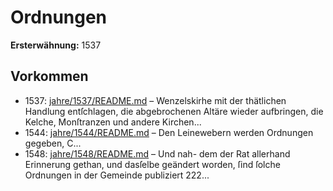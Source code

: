# Ordnungen

**Ersterwähnung:** 1537

## Vorkommen
- 1537: [jahre/1537/README.md](../jahre/1537/README.md) – Wenzelskirhe mit der thätlichen
Handlung entſchlagen, die abgebrochenen Altäre wieder
aufbringen, die Kelche, Monſtranzen und andere Kirchen...
- 1544: [jahre/1544/README.md](../jahre/1544/README.md) – Den Leinewebern werden Ordnungen gegeben, C...
- 1548: [jahre/1548/README.md](../jahre/1548/README.md) – Und nah-
dem der Rat allerhand Erinnerung gethan, und dasſelbe
geändert worden, ſind ſolche Ordnungen in der Gemeinde
publiziert 222...
